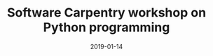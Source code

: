 ---
title: Software Carpentry workshop on Python programming
text:  This two days 100% hands-on workshop will teach you major concepts in programming using Python to exemplify it.
location: Amsterdam, Roeterseiland Campus 
link: https://scienceparkstudygroup.github.io/2019-01-14-Amsterdam-Python-workshop/
date: 2019-01-14
startTime: '09:00'
endTime: ''
---